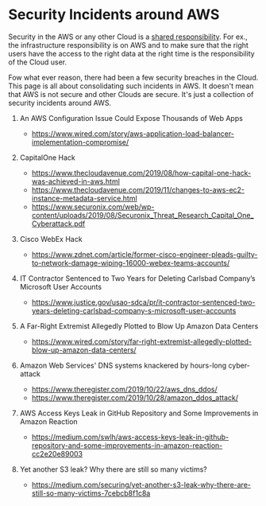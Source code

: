 # Security Incidents around AWS

Security in the AWS or any other Cloud is a [shared responsibility](https://aws.amazon.com/compliance/shared-responsibility-model/). For ex., the infrastructure responsibility is on AWS and to make sure that the right users have the access to the right data at the right time is the responsibility of the Cloud user.

Fow what ever reason, there had been a few security breaches in the Cloud. This page is all about consolidating such incidents in AWS. It doesn't mean that AWS is not secure and other Clouds are secure. It's just a collection of security incidents around AWS.

1. An AWS Configuration Issue Could Expose Thousands of Web Apps
    - https://www.wired.com/story/aws-application-load-balancer-implementation-compromise/

1. CapitalOne Hack
    - https://www.thecloudavenue.com/2019/08/how-capital-one-hack-was-achieved-in-aws.html
    - https://www.thecloudavenue.com/2019/11/changes-to-aws-ec2-instance-metadata-service.html
    - https://www.securonix.com/web/wp-content/uploads/2019/08/Securonix_Threat_Research_Capital_One_Cyberattack.pdf

1. Cisco WebEx Hack
    - https://www.zdnet.com/article/former-cisco-engineer-pleads-guilty-to-network-damage-wiping-16000-webex-teams-accounts/

1. IT Contractor Sentenced to Two Years for Deleting Carlsbad Company’s Microsoft User Accounts
    - https://www.justice.gov/usao-sdca/pr/it-contractor-sentenced-two-years-deleting-carlsbad-company-s-microsoft-user-accounts

1. A Far-Right Extremist Allegedly Plotted to Blow Up Amazon Data Centers
    - https://www.wired.com/story/far-right-extremist-allegedly-plotted-blow-up-amazon-data-centers/

1. Amazon Web Services' DNS systems knackered by hours-long cyber-attack
    - https://www.theregister.com/2019/10/22/aws_dns_ddos/
    - https://www.theregister.com/2019/10/28/amazon_ddos_attack/

1. AWS Access Keys Leak in GitHub Repository and Some Improvements in Amazon Reaction
    - https://medium.com/swlh/aws-access-keys-leak-in-github-repository-and-some-improvements-in-amazon-reaction-cc2e20e89003

1. Yet another S3 leak? Why there are still so many victims?
    - https://medium.com/securing/yet-another-s3-leak-why-there-are-still-so-many-victims-7cebcb8f1c8a
